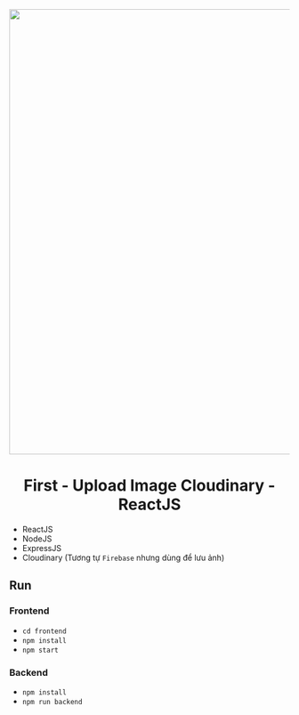 <div align="center">
    <img src="https://miro.medium.com/v2/resize:fit:1400/1*FOvub3WrDdHo6BmQS68NWg.png" width="800"/>
</div>

<div align="center">
    <h1>First - Upload Image Cloudinary - ReactJS</h1>
</div>

- ReactJS
- NodeJS
- ExpressJS
- Cloudinary (Tương tự `Firebase` nhưng dùng để lưu ảnh)

## Run
### **Frontend**
- `cd frontend`
- `npm install`
- `npm start`

### **Backend**
- `npm install`
- `npm run backend`